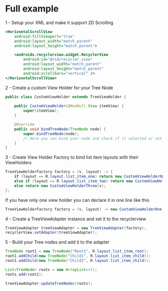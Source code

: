# Full example

1 - Setup your XML and make it support 2D Scrolling

```xml
<HorizontalScrollView
    android:fillViewport="true"
    android:layout_width="match_parent"
    android:layout_height="match_parent">

    <androidx.recyclerview.widget.RecyclerView
        android:id="@+id/recycler_view"
        android:layout_width="match_parent"
        android:layout_height="match_parent"
        android:scrollbars="vertical" />
</HorizontalScrollView>
```

2 - Create a custom View Holder for your Tree Node

```java
public class CustomViewHolder extends TreeViewHolder {
    
    public CustomViewHolder(@NonNull View itemView) {
        super(itemView);
    }

    @Override
    public void bindTreeNode(TreeNode node) {
        super.bindTreeNode(node);
        // Here you can bind your node and check if it selected or not
    }
}
```

3 - Create View Holder Factory to bind list item layouts with their ViewHolders

```java
TreeViewHolderFactory factory = (v, layout) -> {
    if (layout == R.layout.list_item_one) return new CustomViewHolderOne(v);
    else if (layout == R.layout.list_item_two) return new CustomViewHolderTwo(v);
    else return new CustomViewHolderThree(v);
};
```

If you have only one view holder you can declare it in one line like this

```java
TreeViewHolderFactory factory = (v, layout) -> new CustomViewHolderOne(v);
```

4 - Create a TreeViewAdapter instance and set it to the recyclerview

```java
TreeViewAdapter treeViewAdapter = new TreeViewAdapter(factory);
recyclerView.setAdapter(treeViewAdapter);
```

5 - Build your Tree nodes and add it to the adapter

```java
TreeNode root1 = new TreeNode("Root1", R.layout.list_item_root);
root1.addChild(new TreeNode("Child1", R.layout.list_item_child));
root1.addChild(new TreeNode("Child2", R.layout.list_item_child));

List<TreeNode> roots = new ArrayList<>();
roots.add(root1);

treeViewAdapter.updateTreeNodes(roots);
```